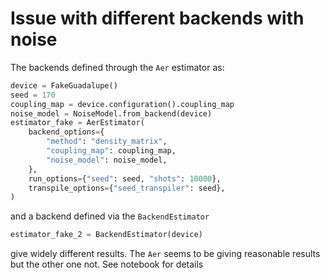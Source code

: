 # Issue with different backends with noise

The backends defined through the `Aer` estimator as:

```python
device = FakeGuadalupe()
seed = 170
coupling_map = device.configuration().coupling_map
noise_model = NoiseModel.from_backend(device)
estimator_fake = AerEstimator(
    backend_options={
        "method": "density_matrix",
        "coupling_map": coupling_map,
        "noise_model": noise_model,
    },
    run_options={"seed": seed, "shots": 10000},
    transpile_options={"seed_transpiler": seed},
)
```

and a backend defined via the `BackendEstimator`

```python
estimator_fake_2 = BackendEstimator(device)
```

give widely different results. The `Aer` seems to be giving reasonable results but the other one not. See notebook for details

